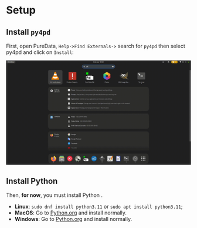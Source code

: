 # Setup

## Install `py4pd`

First, open PureData, `Help->Find Externals->` search for `py4pd` then select py4pd and click on `Install`: 

![](assets/install-py4pd.gif)

## Install Python

Then, **for now**, you must install Python .

* **Linux**: `sudo dnf install python3.11` or `sudo apt install python3.11`;
* **MacOS**: Go to [Python.org](https://www.python.org/downloads/release/python-3112/) and install normally.
* **Windows**: Go to [Python.org](https://www.python.org/downloads/release/python-3112/) and install normally.
